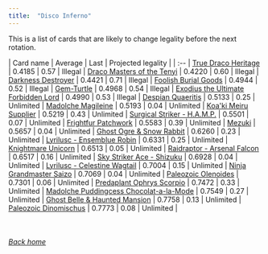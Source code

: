 ```yaml
---
title:  "Disco Inferno"
---
```


This is a list of cards that are likely to change legality before the next rotation.

| Card name | Average | Last | Projected legality |
| :-- |
[True Draco Heritage](https://db.ygoprodeck.com/card/?search=True%20Draco%20Heritage) | 0.4185 | 0.57 | Illegal |
[Draco Masters of the Tenyi](https://db.ygoprodeck.com/card/?search=Draco%20Masters%20of%20the%20Tenyi) | 0.4220 | 0.60 | Illegal |
[Darkness Destroyer](https://db.ygoprodeck.com/card/?search=Darkness%20Destroyer) | 0.4421 | 0.71 | Illegal |
[Foolish Burial Goods](https://db.ygoprodeck.com/card/?search=Foolish%20Burial%20Goods) | 0.4944 | 0.52 | Illegal |
[Gem-Turtle](https://db.ygoprodeck.com/card/?search=Gem-Turtle) | 0.4968 | 0.54 | Illegal |
[Exodius the Ultimate Forbidden Lord](https://db.ygoprodeck.com/card/?search=Exodius%20the%20Ultimate%20Forbidden%20Lord) | 0.4990 | 0.53 | Illegal |
[Despian Quaeritis](https://db.ygoprodeck.com/card/?search=Despian%20Quaeritis) | 0.5133 | 0.25 | Unlimited |
[Madolche Magileine](https://db.ygoprodeck.com/card/?search=Madolche%20Magileine) | 0.5193 | 0.04 | Unlimited |
[Koa'ki Meiru Supplier](https://db.ygoprodeck.com/card/?search=Koa'ki%20Meiru%20Supplier) | 0.5219 | 0.43 | Unlimited |
[Surgical Striker - H.A.M.P.](https://db.ygoprodeck.com/card/?search=Surgical%20Striker%20-%20H.A.M.P.) | 0.5501 | 0.07 | Unlimited |
[Frightfur Patchwork](https://db.ygoprodeck.com/card/?search=Frightfur%20Patchwork) | 0.5583 | 0.39 | Unlimited |
[Mezuki](https://db.ygoprodeck.com/card/?search=Mezuki) | 0.5657 | 0.04 | Unlimited |
[Ghost Ogre & Snow Rabbit](https://db.ygoprodeck.com/card/?search=Ghost%20Ogre%20%26%20Snow%20Rabbit) | 0.6260 | 0.23 | Unlimited |
[Lyrilusc - Ensemblue Robin](https://db.ygoprodeck.com/card/?search=Lyrilusc%20-%20Ensemblue%20Robin) | 0.6331 | 0.25 | Unlimited |
[Knightmare Unicorn](https://db.ygoprodeck.com/card/?search=Knightmare%20Unicorn) | 0.6513 | 0.05 | Unlimited |
[Raidraptor - Arsenal Falcon](https://db.ygoprodeck.com/card/?search=Raidraptor%20-%20Arsenal%20Falcon) | 0.6517 | 0.16 | Unlimited |
[Sky Striker Ace - Shizuku](https://db.ygoprodeck.com/card/?search=Sky%20Striker%20Ace%20-%20Shizuku) | 0.6928 | 0.04 | Unlimited |
[Lyrilusc - Celestine Wagtail](https://db.ygoprodeck.com/card/?search=Lyrilusc%20-%20Celestine%20Wagtail) | 0.7004 | 0.15 | Unlimited |
[Ninja Grandmaster Saizo](https://db.ygoprodeck.com/card/?search=Ninja%20Grandmaster%20Saizo) | 0.7069 | 0.04 | Unlimited |
[Paleozoic Olenoides](https://db.ygoprodeck.com/card/?search=Paleozoic%20Olenoides) | 0.7301 | 0.06 | Unlimited |
[Predaplant Ophrys Scorpio](https://db.ygoprodeck.com/card/?search=Predaplant%20Ophrys%20Scorpio) | 0.7472 | 0.33 | Unlimited |
[Madolche Puddingcess Chocolat-a-la-Mode](https://db.ygoprodeck.com/card/?search=Madolche%20Puddingcess%20Chocolat-a-la-Mode) | 0.7549 | 0.27 | Unlimited |
[Ghost Belle & Haunted Mansion](https://db.ygoprodeck.com/card/?search=Ghost%20Belle%20%26%20Haunted%20Mansion) | 0.7758 | 0.13 | Unlimited |
[Paleozoic Dinomischus](https://db.ygoprodeck.com/card/?search=Paleozoic%20Dinomischus) | 0.7773 | 0.08 | Unlimited |

<br>

###### [Back home](index)